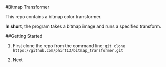 #Bitmap Transformer

This repo contains a bitmap color transformer.

**In short**, the program takes a bitmap image and runs a specified transform.

##Getting Started

  1. First clone the repo from the command line:
    `git clone https://github.com/phirt13/bitmap_transformer.git`

  2. Next 
